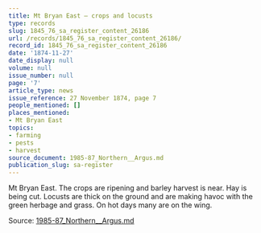 ```yaml
---
title: Mt Bryan East — crops and locusts
type: records
slug: 1845_76_sa_register_content_26186
url: /records/1845_76_sa_register_content_26186/
record_id: 1845_76_sa_register_content_26186
date: '1874-11-27'
date_display: null
volume: null
issue_number: null
page: '7'
article_type: news
issue_reference: 27 November 1874, page 7
people_mentioned: []
places_mentioned:
- Mt Bryan East
topics:
- farming
- pests
- harvest
source_document: 1985-87_Northern__Argus.md
publication_slug: sa-register
---
```


Mt Bryan East.  The crops are ripening and barley harvest is near.  Hay is being cut.  Locusts are thick on the ground and are making havoc with the green herbage and grass.  On hot days many are on the wing.

Source: [1985-87_Northern__Argus.md](/downloads/markdown/1985-87_Northern__Argus.md)
